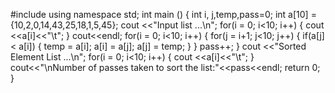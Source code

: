 

#include<iostream>
using namespace std;
int main ()
{
   int i, j,temp,pass=0;
   int a[10] = {10,2,0,14,43,25,18,1,5,45};
   cout <<"Input list ...\n";
   for(i = 0; i<10; i++) {
      cout <<a[i]<<"\t";
   }
cout<<endl;
for(i = 0; i<10; i++) {
   for(j = i+1; j<10; j++)
   {
      if(a[j] < a[i]) {
         temp = a[i];
         a[i] = a[j];
         a[j] = temp;
      }
   }
pass++;
}
cout <<"Sorted Element List ...\n";
for(i = 0; i<10; i++) {
   cout <<a[i]<<"\t";
}
cout<<"\nNumber of passes taken to sort the list:"<<pass<<endl;
return 0;
}

